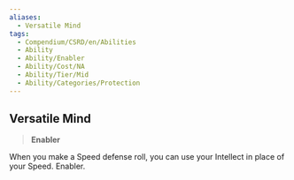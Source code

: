 ```yaml
---
aliases:
  - Versatile Mind
tags:
  - Compendium/CSRD/en/Abilities
  - Ability
  - Ability/Enabler
  - Ability/Cost/NA
  - Ability/Tier/Mid
  - Ability/Categories/Protection
---
```

  
    
## Versatile Mind    
>**Enabler**  
    
When you make a Speed defense roll, you can use your Intellect in place of your Speed. Enabler.